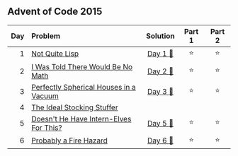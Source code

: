 ## Advent of Code 2015

| Day | Problem                                                                       |          Solution          | Part 1 | Part 2 |
|----:|:------------------------------------------------------------------------------|:--------------------------:|:------:|:------:|
|   1 | [Not Quite Lisp](https://adventofcode.com/2015/day/1)                         | [Day 1 :gift:](Day01.java) | :star: | :star: |
|   2 | [I Was Told There Would Be No Math](https://adventofcode.com/2015/day/2)      | [Day 2 :gift:](Day02.java) | :star: | :star: |
|   3 | [Perfectly Spherical Houses in a Vacuum](https://adventofcode.com/2015/day/3) | [Day 3 :gift:](Day03.java) | :star: | :star: |
|   4 | [The Ideal Stocking Stuffer](https://adventofcode.com/2015/day/4)             |                            |        |        |
|   5 | [Doesn't He Have Intern-Elves For This?](https://adventofcode.com/2015/day/5) | [Day 5 :gift:](Day05.java) | :star: | :star: |
|   6 | [Probably a Fire Hazard](https://adventofcode.com/2015/day/6)                 | [Day 6 :gift:](Day06.java) | :star: | :star: |
